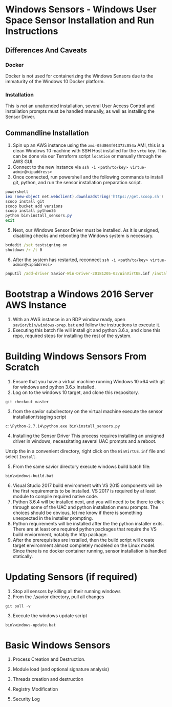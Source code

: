 # Windows Sensors - Windows User Space Sensor Installation and Run Instructions

## Differences And Caveats

### Docker
Docker is not used for containerizing the Windows Sensors due to the immaturity of the Windows 10 Docker platform.

### Installation
This is *not* an unattended installation, several User Access Control and installation prompts must be handled manually, as well as installing the Sensor Driver.

## Commandline Installation
1. Spin up an AWS instance using the `ami-05d864f01373c854a` AMI, this is a clean Windows 10 machine with SSH Host installed for the `vrtu` key. This can be done via our Terraform script `location` or manually through the AWS GUI.
2. Connect to the new instance via
`ssh -i <path/to/key> virtue-admin@<ipaddress>`
3. Once connected, run powershell and the following commands to install git, python, and run the sensor installation preparation script.
```powershell
powershell
iex (new-object net.webclient).downloadstring('https://get.scoop.sh')
scoop install git
scoop bucket add versions
scoop install python36
python bin\install_sensors.py
exit
```
5. Next, our Windows Sensor Driver must be installed. As it is unsigned, disabling checks and rebooting the Windows system is necessary.
```cmd
bcdedit /set testsigning on
shutdown /r /t 0
```
6. After the system has restarted, reconnect `ssh -i <path/to/key> virtue-admin@<ipaddress>`
```cmd
pnputil /add-driver Savior-Win-Driver-20181205-02/WinVirtUE.inf /install
```

# Bootstrap a Windows 2016 Server AWS Instance
1) With an AWS instance in an RDP window ready, open `savior/bin/windows-prep.bat` and follow the instructions to execute it.
2) Executing this batch file will install git and python 3.6.x, and clone this repo, required steps for installing the rest of the system.

# Building Windows Sensors From Scratch
1. Ensure that you have a virtual machine running Windows 10 x64 with git for windows and python 3.6.x installed.
2. Log on to the windows 10 target, and clone this respository.
```Cmd
git checkout master
```
3. from the savior subdirectory on the virtual machine execute the sensor installation/staging script
```Cmd
c:\Python-2.7.14\python.exe bin\install_sensors.py
```
4. Installing the Sensor Driver
This process requires installing an unsigned driver in windows, necessitating several UAC prompts and a reboot.

Unzip the <filename> in a convenient directory, right click on the `WinVirtUE.inf` file and select `Install`.

5. From the same savior directory execute windows build batch file:
```Cmd
bin\windows-build.bat
```
6. Visual Studio 2017 build environment with VS 2015 components will be the first requirements to be installed.  VS 2017 is required by at least module to compile required native code.
7. Python 3.6.4 will be installed next, and you will need to be there to click through some of the UAC and python installation menu prompts.  The choices should be obvious, let me know if there is something unexpected in the installer prompting.
8. Python requirements will be installed after the the python installer exits.  There are at least one required python packages that require the VS build enviornment, notably the http package.
9. After the prerequisites are installed, then the build script will create target environment almost completely modeled on the Linux model.  Since there is no docker container running, sensor installation is handled statically.

# Updating Sensors (if required)
1. Stop all sensors by killing all their running windows
2. From the .\savior directory, pull all changes
```Cmd
git pull -v
```
3. Execute the windows update script
```Cmd
bin\windows-update.bat
```


# Basic Windows Sensors
1. Process Creation and Destruction.  

2. Module load (and optional signature analysis)

3. Threads creation and destruction

4. Registry Modification

5. Security Log
